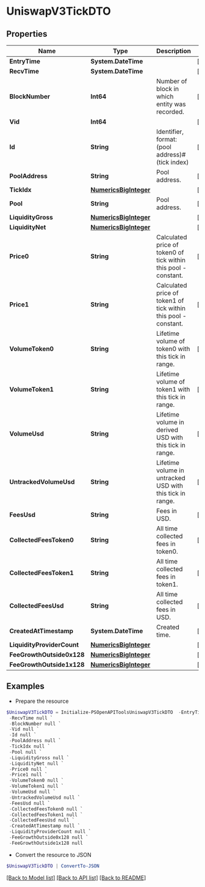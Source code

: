 # UniswapV3TickDTO
## Properties

Name | Type | Description | Notes
------------ | ------------- | ------------- | -------------
**EntryTime** | **System.DateTime** |  | [optional] 
**RecvTime** | **System.DateTime** |  | [optional] 
**BlockNumber** | **Int64** | Number of block in which entity was recorded. | [optional] 
**Vid** | **Int64** |  | [optional] 
**Id** | **String** | Identifier, format: (pool address)#(tick index) | [optional] 
**PoolAddress** | **String** | Pool address. | [optional] 
**TickIdx** | [**NumericsBigInteger**](NumericsBigInteger.md) |  | [optional] 
**Pool** | **String** | Pool address. | [optional] 
**LiquidityGross** | [**NumericsBigInteger**](NumericsBigInteger.md) |  | [optional] 
**LiquidityNet** | [**NumericsBigInteger**](NumericsBigInteger.md) |  | [optional] 
**Price0** | **String** | Calculated price of token0 of tick within this pool - constant. | [optional] 
**Price1** | **String** | Calculated price of token1 of tick within this pool - constant. | [optional] 
**VolumeToken0** | **String** | Lifetime volume of token0 with this tick in range. | [optional] 
**VolumeToken1** | **String** | Lifetime volume of token1 with this tick in range. | [optional] 
**VolumeUsd** | **String** | Lifetime volume in derived USD with this tick in range. | [optional] 
**UntrackedVolumeUsd** | **String** | Lifetime volume in untracked USD with this tick in range. | [optional] 
**FeesUsd** | **String** | Fees in USD. | [optional] 
**CollectedFeesToken0** | **String** | All time collected fees in token0. | [optional] 
**CollectedFeesToken1** | **String** | All time collected fees in token1. | [optional] 
**CollectedFeesUsd** | **String** | All time collected fees in USD. | [optional] 
**CreatedAtTimestamp** | **System.DateTime** | Created time. | [optional] 
**LiquidityProviderCount** | [**NumericsBigInteger**](NumericsBigInteger.md) |  | [optional] 
**FeeGrowthOutside0x128** | [**NumericsBigInteger**](NumericsBigInteger.md) |  | [optional] 
**FeeGrowthOutside1x128** | [**NumericsBigInteger**](NumericsBigInteger.md) |  | [optional] 

## Examples

- Prepare the resource
```powershell
$UniswapV3TickDTO = Initialize-PSOpenAPIToolsUniswapV3TickDTO  -EntryTime null `
 -RecvTime null `
 -BlockNumber null `
 -Vid null `
 -Id null `
 -PoolAddress null `
 -TickIdx null `
 -Pool null `
 -LiquidityGross null `
 -LiquidityNet null `
 -Price0 null `
 -Price1 null `
 -VolumeToken0 null `
 -VolumeToken1 null `
 -VolumeUsd null `
 -UntrackedVolumeUsd null `
 -FeesUsd null `
 -CollectedFeesToken0 null `
 -CollectedFeesToken1 null `
 -CollectedFeesUsd null `
 -CreatedAtTimestamp null `
 -LiquidityProviderCount null `
 -FeeGrowthOutside0x128 null `
 -FeeGrowthOutside1x128 null
```

- Convert the resource to JSON
```powershell
$UniswapV3TickDTO | ConvertTo-JSON
```

[[Back to Model list]](../README.md#documentation-for-models) [[Back to API list]](../README.md#documentation-for-api-endpoints) [[Back to README]](../README.md)

